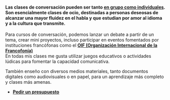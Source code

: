#### Las clases de conversación pueden ser tanto [en grupo como individuales](es/clases-frances.html). Son esencialmente clases de ocio, destinadas a personas deseosas de alcanzar una mayor fluidez en el habla y que estudian por amor al idioma y a la cultura que transmite.

Para cursos de conversación, podemos lanzar un debate a partir de un tema, crear mini proyectos, incluso participar en eventos fomentados por instituciones francófonas como el **[OIF (Organización Internacional de la Francofonía)](https://www.francophonie.org/)**
<br />En todas mis clases me gusta utilizar juegos educativos o actividades lúdicas para fomentar la capacidad comunicativa.

También enseño con diversos medios materiales, tanto documentos digitales como audiovisuales o en papel, para un aprendizaje más completo y clases más amenas.

- <a href="https://goo.gl/forms/J8FFLeCxKEuWTSye2" onclick="window.open(this.href, 'presupuesto', 'width=800,height=600'); return false;"><i class="fa fa-file-text-o" aria-hidden="true"></i>
 **Pedir un presupuesto**</a>
